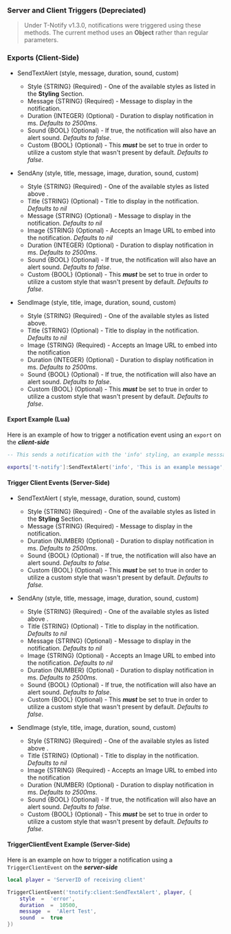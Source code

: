 
### Server and Client Triggers (Depreciated)

>Under T-Notify v1.3.0, notifications were triggered using these methods. The current method uses an **Object** rather than regular parameters.

### Exports (Client-Side)

* SendTextAlert (style, message, duration, sound, custom)
	* Style {STRING} (Required) - One of the available styles as listed in the **Styling** Section.
	* Message {STRING} (Required) - Message to display in the notification.
	* Duration {INTEGER} (Optional) - Duration to display notification in ms. *Defaults to 2500ms*.
	* Sound {BOOL} (Optional) - If true, the notification will also have an alert sound. *Defaults to false*.
	* Custom {BOOL} (Optional) - This ***must*** be set to true in order to utilize a custom style that wasn't present by default. *Defaults to false*.

* SendAny (style,  title,  message,  image,  duration, sound, custom)
	* Style {STRING} (Required) - One of the available styles as listed above .
	* Title {STRING} (Optional) - Title to display in the notification. *Defaults to nil*
	* Message {STRING} (Optional) - Message to display in the notification. *Defaults to nil*
	* Image {STRING} (Optional) - Accepts an Image URL to embed into the notification. *Defaults to nil*
	* Duration {INTEGER} (Optional) - Duration to display notification in ms. *Defaults to 2500ms*.
	* Sound {BOOL} (Optional) - If true, the notification will also have an alert sound. *Defaults to false*.
	* Custom {BOOL} (Optional) - This ***must*** be set to true in order to utilize a custom style that wasn't present by default. *Defaults to false*.

* SendImage (style,  title,  image,  duration,  sound, custom)
	* Style {STRING} (Required) - One of the available styles as listed above.
	* Title {STRING} (Optional) - Title to display in the notification. *Defaults to nil*
	* Image {STRING} (Required) - Accepts an Image URL to embed into the notification
	* Duration {INTEGER} (Optional) - Duration to display notification in ms. *Defaults to 2500ms*.
	* Sound {BOOL} (Optional) - If true, the notification will also have an alert sound. *Defaults to false*.
	* Custom {BOOL} (Optional) - This ***must*** be set to true in order to utilize a custom style that wasn't present by default. *Defaults to false*.

#### Export Example (Lua)

Here is an example of how to trigger a notification event using an `export` on the ***client-side***

```lua
-- This sends a notification with the 'info' styling, an example messsage, a duration of 5500ms, and an audio alert

exports['t-notify']:SendTextAlert('info', 'This is an example message', 5500, true)
```

#### Trigger Client Events (Server-Side)

* SendTextAlert ( style, message, duration, sound, custom)
	* Style {STRING} (Required) - One of the available styles as listed in the **Styling** Section.
	* Message {STRING} (Required) - Message to display in the notification.
	* Duration {NUMBER} (Optional) - Duration to display notification in ms. *Defaults to 2500ms*.
	* Sound {BOOL} (Optional) - If true, the notification will also have an alert sound. *Defaults to false*.
	* Custom {BOOL} (Optional) - This ***must*** be set to true in order to utilize a custom style that wasn't present by default. *Defaults to false.*

* SendAny (style,  title,  message,  image,  duration, sound, custom)
	* Style {STRING} (Required) - One of the available styles as listed above .
	* Title {STRING} (Optional) - Title to display in the notification. *Defaults to nil*
	* Message {STRING} (Optional) - Message to display in the notification. *Defaults to nil*
	* Image {STRING} (Optional) - Accepts an Image URL to embed into the notification. *Defaults to nil*
	* Duration {NUMBER} (Optional) - Duration to display notification in ms. *Defaults to 2500ms*.
	* Sound {BOOL} (Optional) - If true, the notification will also have an alert sound. *Defaults to false*.
	* Custom {BOOL} (Optional) - This ***must*** be set to true in order to utilize a custom style that wasn't present by default. *Defaults to false*.

* SendImage (style,  title,  image,  duration,  sound, custom)
	* Style {STRING} (Required) - One of the available styles as listed above .
	* Title {STRING} (Optional) - Title to display in the notification. *Defaults to nil*
	* Image {STRING} (Required) - Accepts an Image URL to embed into the notification
	* Duration {NUMBER} (Optional) - Duration to display notification in ms. *Defaults to 2500ms*.
	* Sound {BOOL} (Optional) - If true, the notification will also have an alert sound. *Defaults to false*.
	* Custom {BOOL} (Optional) - This ***must*** be set to true in order to utilize a custom style that wasn't present by default. *Defaults to false*.

#### TriggerClientEvent Example (Server-Side)

Here is an example on how to trigger a notification using a `TriggerClientEvent` on the ***server-side***

``` lua
local player = 'ServerID of receiving client'

TriggerClientEvent('tnotify:client:SendTextAlert', player, {
	style  =  'error',
	duration  =  10500,
	message  =  'Alert Test',
	sound  =  true
})
```